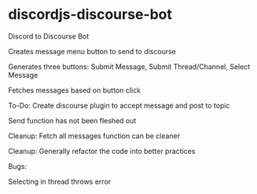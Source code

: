 # discordjs-discourse-bot

Discord to Discourse Bot

Creates message menu button to send to discourse

Generates three buttons: Submit Message, Submit Thread/Channel, Select Message

Fetches messages based on button click

To-Do: Create discourse plugin to accept message and post to topic

Send function has not been fleshed out

Cleanup: Fetch all messages function can be cleaner

Cleanup: Generally refactor the code into better practices 

Bugs:

Selecting in thread throws error
